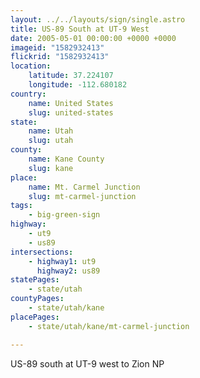 ```yaml
---
layout: ../../layouts/sign/single.astro
title: US-89 South at UT-9 West
date: 2005-05-01 00:00:00 +0000 +0000
imageid: "1582932413"
flickrid: "1582932413"
location:
    latitude: 37.224107
    longitude: -112.680182
country:
    name: United States
    slug: united-states
state:
    name: Utah
    slug: utah
county:
    name: Kane County
    slug: kane
place:
    name: Mt. Carmel Junction
    slug: mt-carmel-junction
tags:
    - big-green-sign
highway:
    - ut9
    - us89
intersections:
    - highway1: ut9
      highway2: us89
statePages:
    - state/utah
countyPages:
    - state/utah/kane
placePages:
    - state/utah/kane/mt-carmel-junction

---
```

US-89 south at UT-9 west to Zion NP
